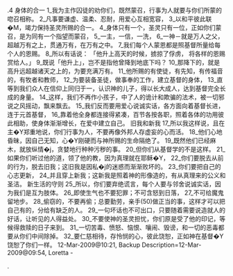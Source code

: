 .4 
身体的合一 
1_我为主作囚徒的劝你们，既然蒙召，行事为人就要与你们所蒙的唿召相称。 2_凡事要谦虚、温柔、忍耐，用爱心互相宽容， 3_以和平彼此联�M，竭力保持圣灵所赐的合一。 4_身体只有一个，圣灵只有一位，正如你们蒙召，是为同有一个指望而蒙召， 5_一主，一信，一洗， 6_一神－就是万人之父，超越万有之上，贯通万有，在万有之中。 7_我们每个人蒙恩都是照基督所量给每个人的恩赐。 8_所以有话说： 
「他升上高天的时候，掳掠了俘虏， 
将各样的恩赐赏给人。」 
9_既说「他升上」，岂不是指他曾降到地底下吗？ 10_那降下的，就是高升远超越诸天之上的，为要充满万有。 11_他所赐的有使徒，有先知，有传福音的，有牧者和教师， 12_为要装备圣徒，做事奉的工作，建立基督的身体， 13_直等到我们众人在信仰上同归于一，认识神的儿子，得以长大成人，达到基督完全长成的身量。 14_这样，我们不再作小孩子，中了人的诡计和欺骗的法术，被一切邪说之风摇动，飘来飘去。 15_我们反而要用爱心说诚实话，各方面向着基督长进，连于元首基督， 16_靠着他全身都连接得紧凑，百节各按各职，照着各体的功用彼此相助，使身体渐渐增长，在爱中建立自己。 
旧我和新我 
17_所以我这样说，且在主�Y郑重地说，你们行事为人，不要再像外邦人存虚妄的心而活。 18_他们心地昏昧，因自己无知，心�Y刚硬而与神所赐的生命隔绝了。 19_既然他们已经麻木，就放纵情�j，贪婪地行种种污秽的事。 20_但你们从基督学的不是这样。 21_如果你们听过他的道，领了他的教，因为真理就在耶稣�Y， 22_你们要脱去从前的行为，脱去旧我；这旧我是因私�j的迷惑而渐渐败坏的。 23_你们要把自己的心志更新， 24_并且穿上新我；这新我是照着神的形像造的，有从真理来的公义和圣洁。 
新生活的守则 
25_所以，你们要弃绝谎言，每个人要与邻舍说诚实话，因为我们是互为肢体。 26_即使生气也不要犯罪；不可含怒到日落， 27_不可给魔鬼留地步。 28_偷窃的，不要再偷；总要勤劳，亲手(50)做正当的事，这样才可以把自己有的，分给有缺乏的人。 29_一句坏话也不可出口，只要随着需要说造就人的好话，让听见的人得益处。 30_不要使神的圣灵担忧，你们原是受了他的印记，等候得救赎的日子来到。 31_一切苦毒、愤怒、恼恨、嚷闹、毁谤，和一切的恶毒都要从你们中间除掉。 32_要仁慈相待，存怜悯的心，彼此饶恕，正如神在基督�Y饶恕了你们一样。 
12-Mar-2009@10:21, Backup Description=12-Mar-2009@09:54, Loretta - 
     
.